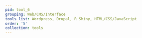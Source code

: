 ```yaml
---
pid: tool_6
grouping: Web/CMS/Interface
tools_list: Wordpress, Drupal, R Shiny, HTML/CSS/JavaScript
order: '5'
collection: tools
---
```

